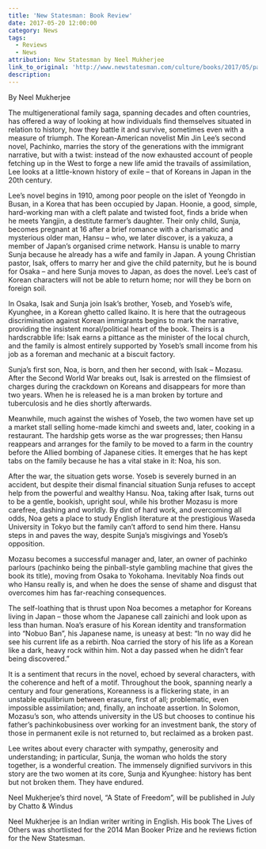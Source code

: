 ```yaml
---
title: 'New Statesman: Book Review'
date: 2017-05-20 12:00:00
category: News
tags:
  - Reviews
  - News
attribution: New Statesman by Neel Mukherjee
link_to_original: 'http://www.newstatesman.com/culture/books/2017/05/pachinko-min-jin-lee-tells-story-koreans-living-japan'
description:
---
```



By Neel Mukherjee

The multigenerational family saga, spanning decades and often countries, has offered a way of looking at how individuals find themselves situated in relation to history, how they battle it and survive, sometimes even with a measure of triumph. The Korean-American novelist Min Jin Lee’s second novel, Pachinko, marries the story of the generations with the immigrant narrative, but with a twist: instead of the now exhausted account of people fetching up in the West to forge a new life amid the travails of assimilation, Lee looks at a little-known history of exile – that of Koreans in Japan in the 20th century.

Lee’s novel begins in 1910, among poor people on the islet of Yeongdo in Busan, in a Korea that has been occupied by Japan. Hoonie, a good, simple, hard-working man with a cleft palate and twisted foot, finds a bride when he meets Yangjin, a destitute farmer’s daughter. Their only child, Sunja, becomes pregnant at 16 after a brief romance with a charismatic and mysterious older man, Hansu – who, we later discover, is a yakuza, a member of Japan’s organised crime network. Hansu is unable to marry Sunja because he already has a wife and family in Japan. A young Christian pastor, Isak, offers to marry her and give the child paternity, but he is bound for Osaka – and here Sunja moves to Japan, as does the novel. Lee’s cast of Korean characters will not be able to return home; nor will they be born on foreign soil.

In Osaka, Isak and Sunja join Isak’s brother, Yoseb, and Yoseb’s wife, Kyunghee, in a Korean ghetto called Ikaino. It is here that the outrageous discrimination against ­Korean immigrants begins to mark the narrative, providing the insistent moral/political heart of the book. Theirs is a hardscrabble life: Isak earns a pittance as the minister of the local church, and the family is almost entirely supported by Yoseb’s small income from his job as a foreman and mechanic at a biscuit factory.

Sunja’s first son, Noa, is born, and then her second, with Isak – Mozasu. After the Second World War breaks out, Isak is arrested on the flimsiest of charges during the crackdown on Koreans and disappears for more than two years. When he is released he is a man broken by torture and tuberculosis and he dies shortly afterwards.

Meanwhile, much against the wishes of Yoseb, the two women have set up a market stall selling home-made kimchi and sweets and, later, cooking in a restaurant. The hardship gets worse as the war progresses; then Hansu reappears and arranges for the family to be moved to a farm in the country before the Allied bombing of Japanese cities. It emerges that he has kept tabs on the family because he has a vital stake in it: Noa, his son.

After the war, the situation gets worse. Yoseb is severely burned in an accident, but despite their dismal financial situation Sunja refuses to accept help from the powerful and wealthy Hansu. Noa, taking after Isak, turns out to be a gentle, bookish, upright soul, while his brother Mozasu is more carefree, dashing and worldly. By dint of hard work, and overcoming all odds, Noa gets a place to study English literature at the prestigious Waseda University in Tokyo but the family can’t afford to send him there. Hansu steps in and paves the way, despite Sunja’s misgivings and Yoseb’s opposition.

Mozasu becomes a successful manager and, later, an owner of pachinko parlours (pachinko being the pinball-style gambling machine that gives the book its title), moving from Osaka to Yokohama. Inevitably Noa finds out who Hansu really is, and when he does the sense of shame and disgust that overcomes him has far-reaching consequences.

The self-loathing that is thrust upon Noa becomes a metaphor for Koreans living in Japan – those whom the Japanese call zainichi and look upon as less than human. Noa’s erasure of his Korean identity and transformation into “Nobuo Ban”, his Japanese name, is uneasy at best: “In no way did he see his current life as a rebirth. Noa carried the story of his life as a Korean like a dark, heavy rock within him. Not a day passed when he didn’t fear being discovered.”

It is a sentiment that recurs in the novel, echoed by several characters, with the coherence and heft of a motif. Throughout the book, spanning nearly a century and four generations, Koreanness is a flickering state, in an unstable equilibrium between erasure, first of all; problematic, even impossible assimilation; and, finally, an inchoate assertion. In Solomon, Mozasu’s son, who attends university in the US but chooses to continue his father’s pachinkobusiness over working for an investment bank, the story of those in permanent exile is not returned to, but reclaimed as a broken past.

Lee writes about every character with sympathy, generosity and understanding; in particular, Sunja, the woman who holds the story together, is a wonderful creation. The immensely dignified survivors in this story are the two women at its core, Sunja and Kyunghee: history has bent but not broken them. They have endured.

Neel Mukherjee’s third novel, “A State of Freedom”, will be published in July by Chatto & Windus

Neel Mukherjee is an Indian writer writing in English. His book The Lives of Others was shortlisted for the 2014 Man Booker Prize and he reviews fiction for the New Statesman.